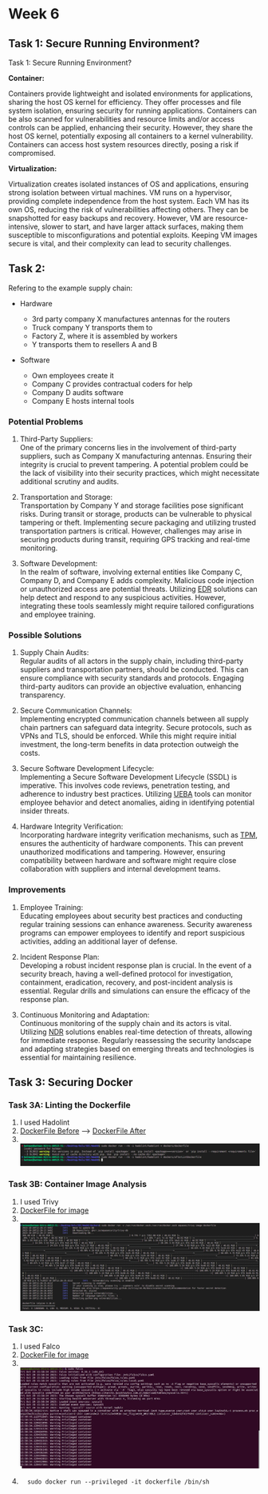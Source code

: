 # Week 6

## Task 1: Secure Running Environment?

Task 1: Secure Running Environment?

**Container:**

Containers provide lightweight and isolated environments for applications, sharing the host OS kernel for efficiency. They offer processes and file system isolation, ensuring security for running applications. Containers can be also scanned for vulnerabilities and resource limits and/or access controls can be applied, enhancing their security. However, they share the host OS kernel, potentially exposing all containers to a kernel vulnerability. Containers can access host system resources directly, posing a risk if compromised.

**Virtualization:**

Virtualization creates isolated instances of OS and applications, ensuring strong isolation between virtual machines. VM runs on a hypervisor, providing complete independence from the host system. Each VM has its own OS, reducing the risk of vulnerabilities affecting others. They can be snapshotted for easy backups and recovery. However, VM are resource-intensive, slower to start, and have larger attack surfaces, making them susceptible to misconfigurations and potential exploits. Keeping VM images secure is vital, and their complexity can lead to security challenges.


## Task 2:

Refering to the example supply chain:

- Hardware

   - 3rd party company X manufactures antennas for the routers
   - Truck company Y transports them to
   - Factory Z, where it is assembled by workers
   - Y transports them to resellers A and B


- Software

   - Own employees create it
   - Company C provides contractual coders for help
   - Company D audits software
   - Company E hosts internal tools



### Potential Problems

1. Third-Party Suppliers:<br>
One of the primary concerns lies in the involvement of third-party suppliers, such as Company X manufacturing antennas. Ensuring their integrity is crucial to prevent tampering. A potential problem could be the lack of visibility into their security practices, which might necessitate additional scrutiny and audits.

2. Transportation and Storage:<br>
Transportation by Company Y and storage facilities pose significant risks. During transit or storage, products can be vulnerable to physical tampering or theft. Implementing secure packaging and utilizing trusted transportation partners is critical. However, challenges may arise in securing products during transit, requiring GPS tracking and real-time monitoring.

3. Software Development:<br>
In the realm of software, involving external entities like Company C, Company D, and Company E adds complexity. Malicious code injection or unauthorized access are potential threats. Utilizing [EDR](https://www.cisco.com/c/en/us/products/security/endpoint-security/what-is-endpoint-detection-response-edr-medr.html) solutions can help detect and respond to any suspicious activities. However, integrating these tools seamlessly might require tailored configurations and employee training.

### Possible Solutions

1. Supply Chain Audits:<br>
Regular audits of all actors in the supply chain, including third-party suppliers and transportation partners, should be conducted. This can ensure compliance with security standards and protocols. Engaging third-party auditors can provide an objective evaluation, enhancing transparency.

2. Secure Communication Channels:<br>
Implementing encrypted communication channels between all supply chain partners can safeguard data integrity. Secure protocols, such as VPNs and TLS, should be enforced. While this might require initial investment, the long-term benefits in data protection outweigh the costs.

3. Secure Software Development Lifecycle:<br>
Implementing a Secure Software Development Lifecycle (SSDL) is imperative. This involves code reviews, penetration testing, and adherence to industry best practices. Utilizing [UEBA](https://www.ibm.com/topics/ueba) tools can monitor employee behavior and detect anomalies, aiding in identifying potential insider threats.

4. Hardware Integrity Verification:<br>
Incorporating hardware integrity verification mechanisms, such as [TPM](https://support.microsoft.com/en-us/topic/what-is-tpm-705f241d-025d-4470-80c5-4feeb24fa1ee), ensures the authenticity of hardware components. This can prevent unauthorized modifications and tampering. However, ensuring compatibility between hardware and software might require close collaboration with suppliers and internal development teams.

### Improvements

1. Employee Training:<br>
Educating employees about security best practices and conducting regular training sessions can enhance awareness. Security awareness programs can empower employees to identify and report suspicious activities, adding an additional layer of defense.

2. Incident Response Plan:<br>
Developing a robust incident response plan is crucial. In the event of a security breach, having a well-defined protocol for investigation, containment, eradication, recovery, and post-incident analysis is essential. Regular drills and simulations can ensure the efficacy of the response plan.

3. Continuous Monitoring and Adaptation:<br>
Continuous monitoring of the supply chain and its actors is vital. Utilizing [NDR](https://www.cisco.com/c/en/us/products/security/what-is-network-detection-response.html) solutions enables real-time detection of threats, allowing for immediate response. Regularly reassessing the security landscape and adapting strategies based on emerging threats and technologies is essential for maintaining resilience.

## Task 3: Securing Docker
### Task 3A: Linting the Dockerfile

1. I used Hadolint
2. [DockerFile Before](dockers/dockerfile) --> [DockerFile After](dockers/afterLintDockerfile)
3. <br>![linter before and after fixes](img/hadolint-before-after.png)

### Task 3B: Container Image Analysis

1. I used Trivy
2. [DockerFile for image](dockers/afterLintDockerfile)
3. <br>![Analyzer output](img/trivy.png)

### Task 3C: 

1. I used Falco
2. [DockerFile for image](dockers/afterLintDockerfile)
3. <br>![Warning Falco](img/falco-screenshot.jpeg)
4.       sudo docker run --privileged -it dockerfile /bin/sh
